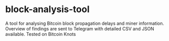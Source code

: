 # block-analysis-tool
A tool for analysing Bitcoin block propagation delays and miner information. Overview of findings are sent to Telegram with detailed CSV and JSON available. Tested on Bitcoin Knots
